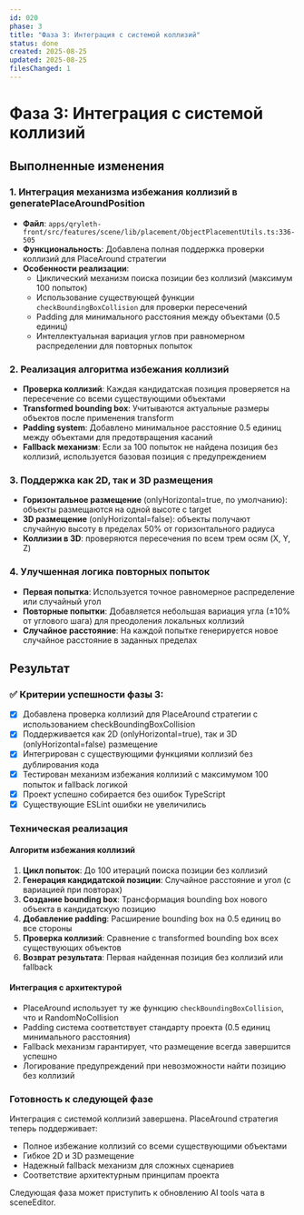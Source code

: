 ```yaml
---
id: 020
phase: 3
title: "Фаза 3: Интеграция с системой коллизий"
status: done
created: 2025-08-25
updated: 2025-08-25
filesChanged: 1
---
```


# Фаза 3: Интеграция с системой коллизий

## Выполненные изменения

### 1. Интеграция механизма избежания коллизий в generatePlaceAroundPosition
- **Файл**: `apps/qryleth-front/src/features/scene/lib/placement/ObjectPlacementUtils.ts:336-505`
- **Функциональность**: Добавлена полная поддержка проверки коллизий для PlaceAround стратегии
- **Особенности реализации**:
  - Циклический механизм поиска позиции без коллизий (максимум 100 попыток)
  - Использование существующей функции `checkBoundingBoxCollision` для проверки пересечений
  - Padding для минимального расстояния между объектами (0.5 единиц)
  - Интеллектуальная вариация углов при равномерном распределении для повторных попыток

### 2. Реализация алгоритма избежания коллизий
- **Проверка коллизий**: Каждая кандидатская позиция проверяется на пересечение со всеми существующими объектами
- **Transformed bounding box**: Учитываются актуальные размеры объектов после применения transform
- **Padding system**: Добавлено минимальное расстояние 0.5 единиц между объектами для предотвращения касаний
- **Fallback механизм**: Если за 100 попыток не найдена позиция без коллизий, используется базовая позиция с предупреждением

### 3. Поддержка как 2D, так и 3D размещения
- **Горизонтальное размещение** (onlyHorizontal=true, по умолчанию): объекты размещаются на одной высоте с target
- **3D размещение** (onlyHorizontal=false): объекты получают случайную высоту в пределах 50% от горизонтального радиуса
- **Коллизии в 3D**: проверяются пересечения по всем трем осям (X, Y, Z)

### 4. Улучшенная логика повторных попыток
- **Первая попытка**: Используется точное равномерное распределение или случайный угол
- **Повторные попытки**: Добавляется небольшая вариация угла (±10% от углового шага) для преодоления локальных коллизий
- **Случайное расстояние**: На каждой попытке генерируется новое случайное расстояние в заданных пределах

## Результат

### ✅ Критерии успешности фазы 3:
- [x] Добавлена проверка коллизий для PlaceAround стратегии с использованием checkBoundingBoxCollision
- [x] Поддерживается как 2D (onlyHorizontal=true), так и 3D (onlyHorizontal=false) размещение
- [x] Интегрирован с существующими функциями коллизий без дублирования кода
- [x] Тестирован механизм избежания коллизий с максимумом 100 попыток и fallback логикой
- [x] Проект успешно собирается без ошибок TypeScript
- [x] Существующие ESLint ошибки не увеличились

### Техническая реализация

#### Алгоритм избежания коллизий
1. **Цикл попыток**: До 100 итераций поиска позиции без коллизий
2. **Генерация кандидатской позиции**: Случайное расстояние и угол (с вариацией при повторах)
3. **Создание bounding box**: Трансформация bounding box нового объекта в кандидатскую позицию
4. **Добавление padding**: Расширение bounding box на 0.5 единиц во все стороны
5. **Проверка коллизий**: Сравнение с transformed bounding box всех существующих объектов
6. **Возврат результата**: Первая найденная позиция без коллизий или fallback

#### Интеграция с архитектурой
- PlaceAround использует ту же функцию `checkBoundingBoxCollision`, что и RandomNoCollision
- Padding система соответствует стандарту проекта (0.5 единиц минимального расстояния)
- Fallback механизм гарантирует, что размещение всегда завершится успешно
- Логирование предупреждений при невозможности найти позицию без коллизий

### Готовность к следующей фазе
Интеграция с системой коллизий завершена. PlaceAround стратегия теперь поддерживает:
- Полное избежание коллизий со всеми существующими объектами
- Гибкое 2D и 3D размещение
- Надежный fallback механизм для сложных сценариев
- Соответствие архитектурным принципам проекта

Следующая фаза может приступить к обновлению AI tools чата в sceneEditor.